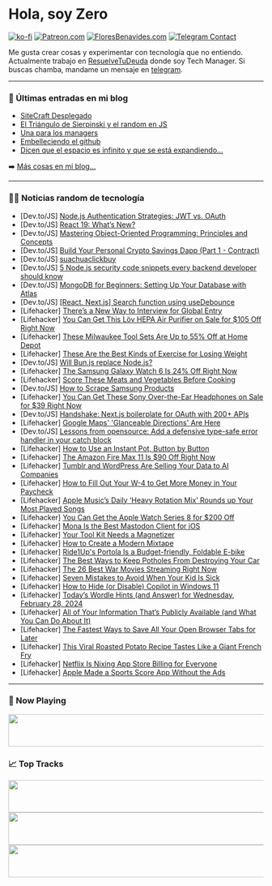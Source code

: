 # Hola, soy Zero

[![ko-fi](https://ko-fi.com/img/githubbutton_sm.svg)](https://ko-fi.com/J3J4N0LUK)
[![Patreon.com](https://img.shields.io/endpoint.svg?url=https%3A%2F%2Fshieldsio-patreon.vercel.app%2Fapi%3Fusername%3Dzerodragon%26type%3Dpatrons&style=for-the-badge)](https://patreon.com/zerodragon)
[![FloresBenavides.com](https://img.shields.io/website?down_message=oops&label=MiBlog&style=for-the-badge&up_message=online&url=https%3A%2F%2Ffloresbenavides.com)](https://floresbenavides.com)
[![Telegram Contact](https://img.shields.io/badge/escr%C3%ADbeme-ZeroDragon-%2326A5E4?style=for-the-badge&logo=telegram)](https://t.me/zerodragon)

Me gusta crear cosas y experimentar con tecnología que no entiendo.
Actualmente trabajo en [ResuelveTuDeuda](http://github.com/resuelve) donde soy Tech Manager.
Si buscas chamba, mandame un mensaje en [telegram](https://t.me/zerodragon).

---

### 📕 Últimas entradas en mi blog
<!-- BLOG-POST-LIST:START -->
- [SiteCraft Desplegado](https://floresbenavides.com/sitecraft-desplegado/)
- [El Triángulo de Sierpinski y el random en JS](https://floresbenavides.com/el-triangulo-de-sierpinski-y-el-random-en-js/)
- [Una para los managers](https://floresbenavides.com/una-para-los-managers/)
- [Embelleciendo el github](https://floresbenavides.com/embelleciendo-el-github/)
- [Dicen que el espacio es infinito y que se está expandiendo…](https://floresbenavides.com/dicen-que-el-espacio-es-infinito-y-que-se-esta-expandiendo/)
<!-- BLOG-POST-LIST:END -->

➡️ [Más cosas en mi blog...](https://floresbenavides.com)

---

### 👨‍💻 Noticias random de tecnología
<!-- TECH-POSTS:START -->
- [Dev.to/JS] [Node.js Authentication Strategies: JWT vs. OAuth](https://dev.to/nitin-rachabathuni/nodejs-authentication-strategies-jwt-vs-oauth-1g52)
- [Dev.to/JS] [React 19: What’s New?](https://dev.to/vparul/react-19-whats-new-3d8m)
- [Dev.to/JS] [Mastering Object-Oriented Programming: Principles and Concepts](https://dev.to/hriztam/mastering-object-oriented-programming-principles-and-concepts-4j5f)
- [Dev.to/JS] [Build Your Personal Crypto Savings Dapp &lpar;Part 1 - Contract&rpar;](https://dev.to/oleanji/build-your-personal-crypto-savings-dapp-part-1-contract-5g8b)
- [Dev.to/JS] [suachuaclickbuy](https://dev.to/suachuaclickbuy/suachuaclickbuy-2e2h)
- [Dev.to/JS] [5 Node.js security code snippets every backend developer should know](https://dev.to/snyk/5-nodejs-security-code-snippets-every-backend-developer-should-know-456f)
- [Dev.to/JS] [MongoDB for Beginners: Setting Up Your Database with Atlas](https://dev.to/zechariah17/mongodb-for-beginners-setting-up-your-database-with-atlas-4k53)
- [Dev.to/JS] [[React, Next.js] Search function using useDebounce](https://dev.to/c0xxxtv/react-nextjs-search-function-using-usedebounce-3hfp)
- [Lifehacker] [There’s a New Way to Interview for Global Entry](https://lifehacker.com/travel/global-entry-on-departure)
- [Lifehacker] [You Can Get This Löv HEPA Air Purifier on Sale for $105 Off Right Now](https://lifehacker.com/home/lov-hepa-air-purifier-sale)
- [Lifehacker] [These Milwaukee Tool Sets Are Up to 55% Off at Home Depot](https://lifehacker.com/home/these-milwaukee-tool-sets-are-up-to-55-off-right-now-at-home-depot)
- [Lifehacker] [These Are the Best Kinds of Exercise for Losing Weight](https://lifehacker.com/health/best-exercises-to-lose-weight)
- [Dev.to/JS] [Will Bun.js replace Node.js?](https://dev.to/renacargnelutti/will-bunjs-replace-nodejs-npn)
- [Lifehacker] [The Samsung Galaxy Watch 6 Is 24% Off Right Now](https://lifehacker.com/tech/samsung-galaxy-watch-6-sale)
- [Lifehacker] [Score These Meats and Vegetables Before Cooking](https://lifehacker.com/food-drink/how-to-score-tough-ingredients-before-cooking)
- [Dev.to/JS] [How to Scrape Samsung Products](https://dev.to/crawlbase/how-to-scrape-samsung-products-bi8)
- [Lifehacker] [You Can Get These Sony Over-the-Ear Headphones on Sale for $39 Right Now](https://lifehacker.com/tech/sony-over-ear-headphones-sale)
- [Dev.to/JS] [Handshake: Next.js boilerplate for OAuth with 200+ APIs](https://dev.to/felipap/handshake-nextjs-boilerplate-for-oauth-with-200-apis-k84)
- [Lifehacker] [Google Maps&#39; &#39;Glanceable Directions&#39; Are Here](https://lifehacker.com/tech/google-maps-glanceable-directions-are-here)
- [Dev.to/JS] [Lessons from opensource: Add a defensive type-safe error handler in your catch block](https://dev.to/ramunarasinga/lessons-from-opensource-add-a-defensive-type-safe-error-handler-in-your-catch-block-3em1)
- [Lifehacker] [How to Use an Instant Pot, Button by Button](https://lifehacker.com/how-to-use-instant-pot)
- [Lifehacker] [The Amazon Fire Max 11 Is $90 Off Right Now](https://lifehacker.com/tech/the-amazon-fire-max-11-is-90-off-right-now)
- [Lifehacker] [Tumblr and WordPress Are Selling Your Data to AI Companies](https://lifehacker.com/tech/tumblr-and-wordpress-are-selling-your-data-to-ai-companies)
- [Lifehacker] [How to Fill Out Your W-4 to Get More Money in Your Paycheck](https://lifehacker.com/money/fill-out-your-w-4-to-get-more-money-in-your-paycheck)
- [Lifehacker] [Apple Music’s Daily ‘Heavy Rotation Mix’ Rounds up Your Most Played Songs](https://lifehacker.com/tech/apple-musics-heavy-rotation-playlist)
- [Lifehacker] [You Can Get the Apple Watch Series 8 for $200 Off](https://lifehacker.com/you-can-get-the-apple-watch-series-8-for-its-lowest-pri-1850964083)
- [Lifehacker] [Mona Is the Best Mastodon Client for iOS](https://lifehacker.com/tech/mona-best-mastodon-client)
- [Lifehacker] [Your Tool Kit Needs a Magnetizer](https://lifehacker.com/home/tool-kit-needs-magnetizer)
- [Lifehacker] [How to Create a Modern Mixtape](https://lifehacker.com/tech/how-to-create-a-modern-mixtape)
- [Lifehacker] [Ride1Up&#39;s Portola Is a Budget-friendly, Foldable E-bike](https://lifehacker.com/tech/ride1ups-portola-ebike-review)
- [Lifehacker] [The Best Ways to Keep Potholes From Destroying Your Car](https://lifehacker.com/travel/best-ways-to-keep-potholes-from-destroying-your-car)
- [Lifehacker] [The 26 Best War Movies Streaming Right Now](https://lifehacker.com/entertainment/best-war-movies-streaming-right-now)
- [Lifehacker] [Seven Mistakes to Avoid When Your Kid Is Sick](https://lifehacker.com/family/avoid-these-mistakes-when-your-kid-is-sick)
- [Lifehacker] [How to Hide &lpar;or Disable&rpar; Copilot in Windows 11](https://lifehacker.com/tech/how-to-hide-or-disable-copilot-in-windows-11)
- [Lifehacker] [Today’s Wordle Hints &lpar;and Answer&rpar; for Wednesday, February 28, 2024](https://lifehacker.com/entertainment/wordle-hint-answer-today)
- [Lifehacker] [All of Your Information That’s Publicly Available &lpar;and What You Can Do About It&rpar;](https://lifehacker.com/tech/all-your-information-thats-publicly-available-what-to-do-about-it)
- [Lifehacker] [The Fastest Ways to Save All Your Open Browser Tabs for Later](https://lifehacker.com/tech/how-to-save-all-your-open-tabs-in-safari-chrome-firefox)
- [Lifehacker] [This Viral Roasted Potato Recipe Tastes Like a Giant French Fry](https://lifehacker.com/food-drink/giant-roasted-potato-recipe)
- [Lifehacker] [Netflix Is Nixing App Store Billing for Everyone](https://lifehacker.com/tech/netflix-is-nixing-app-store-billing-for-everyone)
- [Lifehacker] [Apple Made a Sports Score App Without the Ads](https://lifehacker.com/tech/apple-sports-a-scores-app-without-the-ads)<!-- TECH-POSTS:END -->

---

### 🎵 Now Playing
<a href="https://spotify-now-playing-dun.vercel.app/now-playing?open"><img src="https://spotify-now-playing-dun.vercel.app/now-playing" width="540" height="64"></a>

### 📈 Top Tracks
<a href="https://spotify-now-playing-dun.vercel.app/top-tracks?i=1&open"><img src="https://spotify-now-playing-dun.vercel.app/top-tracks?i=1" width="540" height="64"></a>
<a href="https://spotify-now-playing-dun.vercel.app/top-tracks?i=2&open"><img src="https://spotify-now-playing-dun.vercel.app/top-tracks?i=2" width="540" height="64"></a>
<a href="https://spotify-now-playing-dun.vercel.app/top-tracks?i=3&open"><img src="https://spotify-now-playing-dun.vercel.app/top-tracks?i=3" width="540" height="64"></a>
